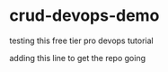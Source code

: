 # crud-devops-demo
testing this free tier pro devops tutorial

adding this line to get the repo going
